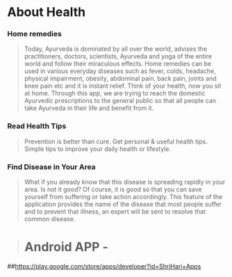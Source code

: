 # About Health 

### Home remedies 
> Today, Ayurveda is dominated by all over the world, advises the practitioners, doctors, scientists, Ayurveda and yoga of the entire world and follow their miraculous effects.
> Home remedies can be used in various everyday diseases such as fever, colds, headache, physical impairment, obesity, abdominal pain, back pain, joints and knee pain etc and it is instant relief. Think of your health, now you sit at home.
> Through this app, we are trying to reach the domestic Ayurvedic prescriptions to the general public so that all people can take Ayurveda in their life and benefit from it.

### Read Health Tips
> Prevention is better than cure. Get personal & useful health tips. Simple tips to improve your daily health or lifestyle.


### Find Disease in Your Area 
> What if you already know that this disease is spreading rapidly in your area. Is not it good? Of course, it is good so that you can save yourself from suffering or take action accordingly.
This feature of the application provides the name of the disease that most people suffer and to prevent that illness, an expert will be sent to resolve that common disease.


> # Android APP - 
##https://play.google.com/store/apps/developer?id=ShriHari+Apps



